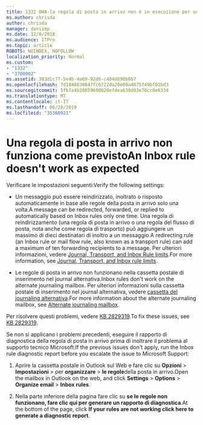 ```yaml
---
title: 1332 OWA-la regola di posta in arrivo non è in esecuzione per una cassetta postale
ms.author: chrisda
author: chrisda
manager: dansimp
ms.date: 12/8/2018
ms.audience: ITPro
ms.topic: article
ROBOTS: NOINDEX, NOFOLLOW
localization_priority: Normal
ms.custom:
- "1332"
- "3700002"
ms.assetid: 383d1c77-5e4b-4a69-92d6-c404d890b6b7
ms.openlocfilehash: 7d1848830847fc6722da20e09a4875f49bf02bd3
ms.sourcegitcommit: 5fb7a4b28859690020efdea630d03e70cc0e6334
ms.translationtype: MT
ms.contentlocale: it-IT
ms.lasthandoff: 06/28/2019
ms.locfileid: "35360921"
---
```

# <a name="an-inbox-rule-doesnt-work-as-expected"></a><span data-ttu-id="37833-102">Una regola di posta in arrivo non funziona come previsto</span><span class="sxs-lookup"><span data-stu-id="37833-102">An Inbox rule doesn't work as expected</span></span>

<span data-ttu-id="37833-103">Verificare le impostazioni seguenti:</span><span class="sxs-lookup"><span data-stu-id="37833-103">Verify the following settings:</span></span>

- <span data-ttu-id="37833-104">Un messaggio può essere reindirizzato, inoltrato o risposto automaticamente in base alle regole della posta in arrivo solo una volta.</span><span class="sxs-lookup"><span data-stu-id="37833-104">A message can be redirected, forwarded, or replied to automatically based on Inbox rules only one time.</span></span> <span data-ttu-id="37833-105">Una regola di reindirizzamento (una regola di posta in arrivo o una regola del flusso di posta, nota anche come regola di trasporto) può aggiungere un massimo di dieci destinatari di inoltro a un messaggio.</span><span class="sxs-lookup"><span data-stu-id="37833-105">A redirecting rule (an Inbox rule or mail flow rule, also known as a transport rule) can add a maximum of ten forwarding recipients to a message.</span></span> <span data-ttu-id="37833-106">Per ulteriori informazioni, vedere [Journal, Transport, and Inbox Rule limits](https://docs.microsoft.com/office365/servicedescriptions/exchange-online-service-description/exchange-online-limits).</span><span class="sxs-lookup"><span data-stu-id="37833-106">For more information, see [Journal, Transport, and Inbox rule limits](https://docs.microsoft.com/office365/servicedescriptions/exchange-online-service-description/exchange-online-limits).</span></span>

- <span data-ttu-id="37833-107">Le regole di posta in arrivo non funzionano nella cassetta postale di inserimento nel journal alternativa.</span><span class="sxs-lookup"><span data-stu-id="37833-107">Inbox rules don't work on the alternate journaling mailbox.</span></span> <span data-ttu-id="37833-108">Per ulteriori informazioni sulla cassetta postale di inserimento nel journal alternativa, vedere [cassetta del journaling alternativa](https://docs.microsoft.com/Exchange/security-and-compliance/journaling/journaling#alternate-journaling-mailbox).</span><span class="sxs-lookup"><span data-stu-id="37833-108">For more information about the alternate journaling mailbox, see [Alternate journaling mailbox](https://docs.microsoft.com/Exchange/security-and-compliance/journaling/journaling#alternate-journaling-mailbox).</span></span>

<span data-ttu-id="37833-109">Per risolvere questi problemi, vedere [KB 2829319](https://support.microsoft.com/kb/2829319).</span><span class="sxs-lookup"><span data-stu-id="37833-109">To fix these issues, see [KB 2829319](https://support.microsoft.com/kb/2829319).</span></span>

<span data-ttu-id="37833-110">Se non si applicano i problemi precedenti, eseguire il rapporto di diagnostica della regola di posta in arrivo prima di inoltrare il problema al supporto tecnico Microsoft:</span><span class="sxs-lookup"><span data-stu-id="37833-110">If the previous issues don't apply, run the Inbox rule diagnostic report before you escalate the issue to Microsoft Support:</span></span>

1. <span data-ttu-id="37833-111">Aprire la cassetta postale in Outlook sul Web e fare clic su **Opzioni** \> **Impostazioni** \> per **organizzare** \> **le regole**della posta in arrivo.</span><span class="sxs-lookup"><span data-stu-id="37833-111">Open the mailbox in Outlook on the web, and click **Settings** \> **Options** \> **Organize email** \> **Inbox rules**.</span></span>

2. <span data-ttu-id="37833-112">Nella parte inferiore della pagina fare clic su **se le regole non funzionano, fare clic qui per generare un rapporto di diagnostica**.</span><span class="sxs-lookup"><span data-stu-id="37833-112">At the bottom of the page, click **If your rules are not working click here to generate a diagnostic report**.</span></span>
